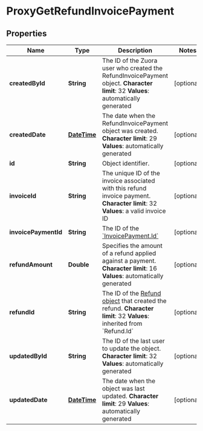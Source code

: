 
# ProxyGetRefundInvoicePayment

## Properties
Name | Type | Description | Notes
------------ | ------------- | ------------- | -------------
**createdById** | **String** |  The ID of the Zuora user who created the RefundInvoicePayment object. **Character limit**: 32 **Values**: automatically generated  |  [optional]
**createdDate** | [**DateTime**](DateTime.md) |  The date when the RefundInvoicePayment object was created. **Character limit**: 29 **Values**: automatically generated  |  [optional]
**id** | **String** | Object identifier. |  [optional]
**invoiceId** | **String** |  The unique ID of the invoice associated with this refund invoice payment. **Character limit**: 32 **Values**: a valid invoice ID  |  [optional]
**invoicePaymentId** | **String** |  The ID of the [&#x60;InvoicePayment.Id&#x60;](https://knowledgecenter.zuora.com/BC_Developers/SOAP_API/E1_SOAP_API_Object_Reference/InvoicePayment#Id)  |  [optional]
**refundAmount** | **Double** | Specifies the amount of a refund applied against a payment. **Character limit**: 16 **Values**: automatically generated  |  [optional]
**refundId** | **String** |  The ID of the [Refund object](https://knowledgecenter.zuora.com/BC_Developers/SOAP_API/E1_SOAP_API_Object_Reference/Refund) that created the refund. **Character limit**: 32 **Values**: inherited from &#x60;Refund.Id&#x60;  |  [optional]
**updatedById** | **String** |  The ID of the last user to update the object. **Character limit**: 32 **Values**: automatically generated  |  [optional]
**updatedDate** | [**DateTime**](DateTime.md) |  The date when the object was last updated. **Character limit**: 29 **Values**: automatically generated  |  [optional]



